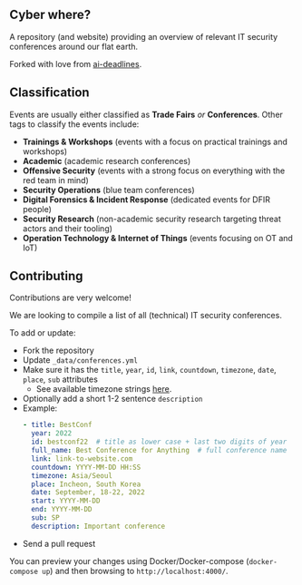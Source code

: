 ## Cyber where?

A repository (and website) providing an overview of relevant IT security conferences around our flat earth.

Forked with love from [ai-deadlines](https://github.com/paperswithcode/ai-deadlines).

## Classification

Events are usually either classified as **Trade Fairs** _or_ **Conferences**.
Other tags to classify the events include:
- **Trainings & Workshops** (events with a focus on practical trainings and workshops)
- **Academic** (academic research conferences)
- **Offensive Security** (events with a strong focus on everything with the red team in mind)
- **Security Operations** (blue team conferences)
- **Digital Forensics & Incident Response** (dedicated events for DFIR people)
- **Security Research** (non-academic security research targeting threat actors and their tooling)
- **Operation Technology & Internet of Things** (events focusing on OT and IoT)

## Contributing

Contributions are very welcome!

We are looking to compile a list of all (technical) IT security conferences.

To add or update:
- Fork the repository
- Update `_data/conferences.yml`
- Make sure it has the `title`, `year`, `id`, `link`, `countdown`, `timezone`, `date`, `place`, `sub` attributes
    + See available timezone strings [here](https://momentjs.com/timezone/).
- Optionally add a short 1-2 sentence `description`
- Example:
    ```yaml
    - title: BestConf
      year: 2022
      id: bestconf22  # title as lower case + last two digits of year
      full_name: Best Conference for Anything  # full conference name
      link: link-to-website.com
      countdown: YYYY-MM-DD HH:SS
      timezone: Asia/Seoul
      place: Incheon, South Korea
      date: September, 18-22, 2022
      start: YYYY-MM-DD
      end: YYYY-MM-DD
      sub: SP
      description: Important conference
    ```
- Send a pull request

You can preview your changes using Docker/Docker-compose (`docker-compose up`) and then browsing to `http://localhost:4000/`.
